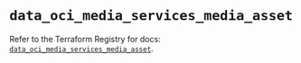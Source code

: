 # `data_oci_media_services_media_asset`

Refer to the Terraform Registry for docs: [`data_oci_media_services_media_asset`](https://registry.terraform.io/providers/oracle/oci/6.18.0/docs/data-sources/media_services_media_asset).
